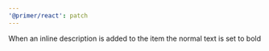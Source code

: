 ```yaml
---
'@primer/react': patch
---
```


When an inline description is added to the item the normal text is set to bold
